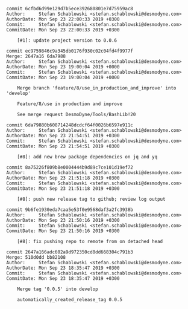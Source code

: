     commit 6cfbd6d99e129d7b5ece392680801e7d75959ac8
    Author:     Stefan Schablowski <stefan.schablowski@desmodyne.com>
    AuthorDate: Mon Sep 23 22:00:33 2019 +0300
    Commit:     Stefan Schablowski <stefan.schablowski@desmodyne.com>
    CommitDate: Mon Sep 23 22:00:33 2019 +0300
    
        [#1]: update project version to 0.0.6
    
    commit ec9759846c9a345db0176f930c02c04fd4f9977f
    Merge: 2647a16 6da7988
    Author:     Stefan Schablowski <stefan.schablowski@desmodyne.com>
    AuthorDate: Mon Sep 23 19:00:04 2019 +0000
    Commit:     Stefan Schablowski <stefan.schablowski@desmodyne.com>
    CommitDate: Mon Sep 23 19:00:04 2019 +0000
    
        Merge branch 'feature/8/use_in_production_and_improve' into 'develop'
        
        Feature/8/use in production and improve
        
        See merge request DesmoDyne/Tools/BashLib!20
    
    commit 6da79880b608714248dcdcf64f0026b6597e911c
    Author:     Stefan Schablowski <stefan.schablowski@desmodyne.com>
    AuthorDate: Mon Sep 23 21:54:51 2019 +0300
    Commit:     Stefan Schablowski <stefan.schablowski@desmodyne.com>
    CommitDate: Mon Sep 23 21:54:51 2019 +0300
    
        [#8]: add new brew package dependencies on jq and yq
    
    commit 8a75226f809b8e0004444b9d89c7ce101d19ef72
    Author:     Stefan Schablowski <stefan.schablowski@desmodyne.com>
    AuthorDate: Mon Sep 23 21:51:18 2019 +0300
    Commit:     Stefan Schablowski <stefan.schablowski@desmodyne.com>
    CommitDate: Mon Sep 23 21:51:18 2019 +0300
    
        [#8]: push new release tag to github; review log output
    
    commit 9b6fe1930eda7caa5e53f0e9568daf3a2fc3938b
    Author:     Stefan Schablowski <stefan.schablowski@desmodyne.com>
    AuthorDate: Mon Sep 23 21:50:16 2019 +0300
    Commit:     Stefan Schablowski <stefan.schablowski@desmodyne.com>
    CommitDate: Mon Sep 23 21:50:16 2019 +0300
    
        [#8]: fix pushing repo to remote from on detached head
    
    commit 2647a166adc602a9d972350cd8dd668304c791b3
    Merge: 510d0dd bb82108
    Author:     Stefan Schablowski <stefan.schablowski@desmodyne.com>
    AuthorDate: Mon Sep 23 18:35:47 2019 +0300
    Commit:     Stefan Schablowski <stefan.schablowski@desmodyne.com>
    CommitDate: Mon Sep 23 18:35:47 2019 +0300
    
        Merge tag '0.0.5' into develop
        
        automatically_created_release_tag 0.0.5

